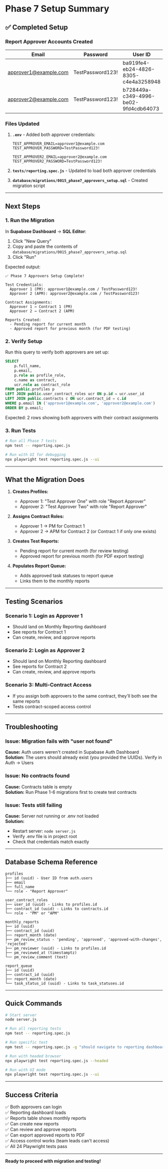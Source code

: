 # Phase 7 Setup Summary

## ✅ Completed Setup

### Report Approver Accounts Created

| Email | Password | User ID | Role |
|-------|----------|---------|------|
| approver1@example.com | TestPassword123! | ba919fe4-eb24-4826-8305-c4e4a3258948 | PM |
| approver2@example.com | TestPassword123! | b728449a-c349-4996-be02-9fd4cdb64073 | APM |

### Files Updated

1. **`.env`** - Added both approver credentials:
   ```env
   TEST_APPROVER_EMAIL=approver1@example.com
   TEST_APPROVER_PASSWORD=TestPassword123!
   
   TEST_APPROVER2_EMAIL=approver2@example.com
   TEST_APPROVER2_PASSWORD=TestPassword123!
   ```

2. **`tests/reporting.spec.js`** - Updated to load both approver credentials

3. **`database/migrations/0015_phase7_approvers_setup.sql`** - Created migration script

---

## Next Steps

### 1. Run the Migration

In **Supabase Dashboard** → **SQL Editor**:

1. Click "New Query"
2. Copy and paste the contents of `database/migrations/0015_phase7_approvers_setup.sql`
3. Click "Run"

Expected output:
```
✅ Phase 7 Approvers Setup Complete!

Test Credentials:
  Approver 1 (PM): approver1@example.com / TestPassword123!
  Approver 2 (APM): approver2@example.com / TestPassword123!

Contract Assignments:
  Approver 1 → Contract 1 (PM)
  Approver 2 → Contract 2 (APM)

Reports Created:
  - Pending report for current month
  - Approved report for previous month (for PDF testing)
```

### 2. Verify Setup

Run this query to verify both approvers are set up:

```sql
SELECT 
    p.full_name,
    p.email,
    p.role as profile_role,
    c.name as contract,
    ucr.role as contract_role
FROM public.profiles p
LEFT JOIN public.user_contract_roles ucr ON p.id = ucr.user_id
LEFT JOIN public.contracts c ON ucr.contract_id = c.id
WHERE p.email IN ('approver1@example.com', 'approver2@example.com')
ORDER BY p.email;
```

Expected: 2 rows showing both approvers with their contract assignments

### 3. Run Tests

```bash
# Run all Phase 7 tests
npm test -- reporting.spec.js

# Run with UI for debugging
npx playwright test reporting.spec.js --ui
```

---

## What the Migration Does

1. **Creates Profiles:**
   - Approver 1: "Test Approver One" with role "Report Approver"
   - Approver 2: "Test Approver Two" with role "Report Approver"

2. **Assigns Contract Roles:**
   - Approver 1 → PM for Contract 1
   - Approver 2 → APM for Contract 2 (or Contract 1 if only one exists)

3. **Creates Test Reports:**
   - Pending report for current month (for review testing)
   - Approved report for previous month (for PDF export testing)

4. **Populates Report Queue:**
   - Adds approved task statuses to report queue
   - Links them to the monthly reports

---

## Testing Scenarios

### Scenario 1: Login as Approver 1
- Should land on Monthly Reporting dashboard
- See reports for Contract 1
- Can create, review, and approve reports

### Scenario 2: Login as Approver 2
- Should land on Monthly Reporting dashboard
- See reports for Contract 2
- Can create, review, and approve reports

### Scenario 3: Multi-Contract Access
- If you assign both approvers to the same contract, they'll both see the same reports
- Tests contract-scoped access control

---

## Troubleshooting

### Issue: Migration fails with "user not found"
**Cause:** Auth users weren't created in Supabase Auth Dashboard  
**Solution:** The users should already exist (you provided the UUIDs). Verify in Auth → Users

### Issue: No contracts found
**Cause:** Contracts table is empty  
**Solution:** Run Phase 1-6 migrations first to create test contracts

### Issue: Tests still failing
**Cause:** Server not running or .env not loaded  
**Solution:** 
- Restart server: `node server.js`
- Verify .env file is in project root
- Check that credentials match exactly

---

## Database Schema Reference

```
profiles
├── id (uuid) - User ID from auth.users
├── email
├── full_name
└── role - "Report Approver"

user_contract_roles
├── user_id (uuid) - Links to profiles.id
├── contract_id (uuid) - Links to contracts.id
└── role - "PM" or "APM"

monthly_reports
├── id (uuid)
├── contract_id (uuid)
├── report_month (date)
├── pm_review_status - 'pending', 'approved', 'approved-with-changes', 'rejected'
├── pm_reviewer (uuid) - Links to profiles.id
├── pm_reviewed_at (timestamptz)
└── pm_review_comment (text)

report_queue
├── id (uuid)
├── contract_id (uuid)
├── report_month (date)
└── task_status_id (uuid) - Links to task_statuses.id
```

---

## Quick Commands

```bash
# Start server
node server.js

# Run all reporting tests
npm test -- reporting.spec.js

# Run specific test
npm test -- reporting.spec.js -g "should navigate to reporting dashboard"

# Run with headed browser
npx playwright test reporting.spec.js --headed

# Run with UI mode
npx playwright test reporting.spec.js --ui
```

---

## Success Criteria

✅ Both approvers can login  
✅ Reporting dashboard loads  
✅ Reports table shows monthly reports  
✅ Can create new reports  
✅ Can review and approve reports  
✅ Can export approved reports to PDF  
✅ Access control works (team leads can't access)  
✅ All 24 Playwright tests pass  

---

**Ready to proceed with migration and testing!**
